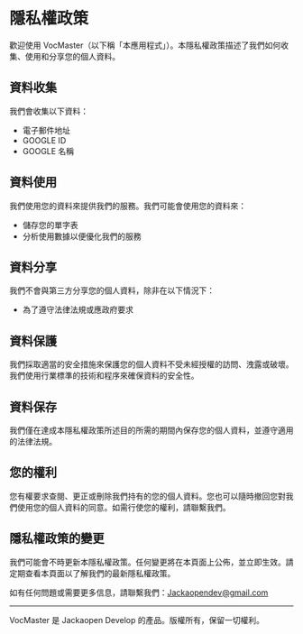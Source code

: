 # 隱私權政策

歡迎使用 VocMaster（以下稱「本應用程式」）。本隱私權政策描述了我們如何收集、使用和分享您的個人資料。

## 資料收集
我們會收集以下資料：
- 電子郵件地址
- GOOGLE ID
- GOOGLE 名稱

## 資料使用
我們使用您的資料來提供我們的服務。我們可能會使用您的資料來：
- 儲存您的單字表
- 分析使用數據以便優化我們的服務

## 資料分享
我們不會與第三方分享您的個人資料，除非在以下情況下：
   - 為了遵守法律法規或應政府要求


## 資料保護
我們採取適當的安全措施來保護您的個人資料不受未經授權的訪問、洩露或破壞。我們使用行業標準的技術和程序來確保資料的安全性。

## 資料保存
我們僅在達成本隱私權政策所述目的所需的期間內保存您的個人資料，並遵守適用的法律法規。

## 您的權利
您有權要求查閱、更正或刪除我們持有的您的個人資料。您也可以隨時撤回您對我們使用您的個人資料的同意。如需行使您的權利，請聯繫我們。

## 隱私權政策的變更
我們可能會不時更新本隱私權政策。任何變更將在本頁面上公佈，並立即生效。請定期查看本頁面以了解我們的最新隱私權政策。

如有任何問題或需要更多信息，請聯繫我們：Jackaopendev@gmail.com

---
VocMaster 是 Jackaopen Develop 的產品。版權所有，保留一切權利。
